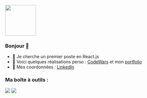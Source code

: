 <a href="URL_REDIRECT" target="blank"><img align="center" src="https://fr.legacy.reactjs.org/logo-og.png" height="100" /></a>

### Bonjour 👋
- 👯 Je cherche un premier poste en React.js
- :pushpin: Voici quelques réalisations perso : [CodeWars](https://www.codewars.com/users/debuyer) et mon [portfolio](talentsenaction.fr)
- :newspaper: Mes coordonnées : [LinkedIn](https://www.linkedin.com/in/benoitdebuyer/)

### Ma boîte à outils :
<img src="https://img.shields.io/badge/Javascript-Javascript-yellow"/>

<img src="https://camo.githubusercontent.com/2057a18282c7b80e79dd842879d3cb5bde5bd74560a4c2f88720a1175c7b014d/68747470733a2f2f696d672e736869656c64732e696f2f62616467652f2d4e6f64652e6a732d3035313232413f7374796c653d706c6173746963266c6f676f3d4e6f64652e6a73"/>
